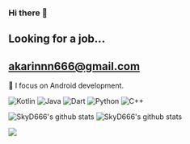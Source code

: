 ### Hi there 👋

## Looking for a job...
## akarinnn666@gmail.com

<p>
📱 I focus on Android development.</br>
</p>

<p>
  <img src="https://img.shields.io/badge/kotlin-%237F52FF.svg?style=for-the-badge&logo=kotlin&logoColor=white" alt="Kotlin"/>
  <img src="https://img.shields.io/badge/java-%23ED8B00.svg?style=for-the-badge&logo=openjdk&logoColor=white" alt="Java"/>
  <img src="https://img.shields.io/badge/dart-%230175C2.svg?style=for-the-badge&logo=dart&logoColor=white" alt="Dart"/>
  <img src="https://img.shields.io/badge/python-3670A0?style=for-the-badge&logo=python&logoColor=ffdd54" alt="Python"/>
  <img src="https://img.shields.io/badge/c++-%2300599C.svg?style=for-the-badge&logo=c%2B%2B&logoColor=white" alt="C++"/>
</p>

<img src="https://github-readme-stats.vercel.app/api?username=SkyD666&show_icons=true" alt="SkyD666's github stats"/>
<img src="https://github-readme-stats.vercel.app/api/top-langs/?username=SkyD666&layout=compact" alt="SkyD666's github stats"/>

<a><img src="https://komarev.com/ghpvc/?username=SkyD666&color=brightgreen&label=Views&style=for-the-badge" /></a> 
